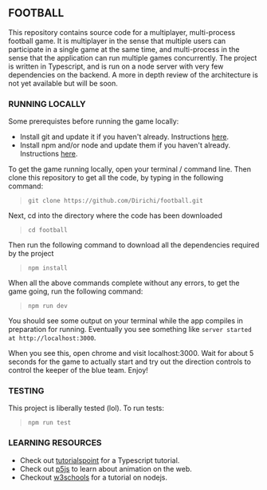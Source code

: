 ## FOOTBALL

This repository contains source code for a multiplayer, multi-process football game. It is multiplayer in the sense that multiple users can participate in a single game at the same time, and multi-process in the sense that the application can run multiple games concurrently. The project is written in Typescript, and is run on a node server with very few dependencies on the backend. A more in depth review of the architecture is not yet available but will be soon.

### RUNNING LOCALLY

Some prerequistes before running the game locally:
- Install git and update it if you haven't already. Instructions [here](https://git-scm.com/book/en/v2/Getting-Started-Installing-Git).
- Install npm and/or node and update them if you haven't already. Instructions [here](https://www.npmjs.com/get-npm).

To get the game running locally, open your terminal / command line. Then clone this repository to get all the code, by typing in the following command:

> ```git clone https://github.com/Dirichi/football.git```

Next, cd into the directory where the code has been downloaded

> ```cd football```

Then run the following command to download all the dependencies required by the project

> ```npm install```

When all the above commands complete without any errors, to get the game going, run the following command:

> ```npm run dev```

You should see some output on your terminal while the app compiles in preparation for running. Eventually you see something like `server started at http://localhost:3000`.

When you see this, open chrome and visit localhost:3000. Wait for about 5 seconds for the game to actually start and try out the direction controls to control the keeper of the blue team. Enjoy!

### TESTING

This project is liberally tested (lol). To run tests:

> ```npm run test```

### LEARNING RESOURCES

- Check out [tutorialspoint](https://www.tutorialspoint.com/typescript/) for a Typescript tutorial.
- Check out [p5js](http://p5js.org/learn/) to learn about animation on the web.
- Checkout [w3schools](https://www.w3schools.com/nodejs/) for a tutorial on nodejs.
